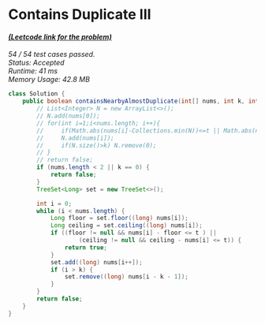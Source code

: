 # **Contains Duplicate III**

#### [_(Leetcode link for the problem)_](https://leetcode.com/problems/contains-duplicate-iii/)

_54 / 54 test cases passed.  
Status: Accepted  
Runtime: 41 ms  
Memory Usage: 42.8 MB_

```java
class Solution {
    public boolean containsNearbyAlmostDuplicate(int[] nums, int k, int t) {
        // List<Integer> N = new ArrayList<>();
        // N.add(nums[0]);
        // for(int i=1;i<nums.length; i++){
        //     if(Math.abs(nums[i]-Collections.min(N))<=t || Math.abs(nums[i]-Collections.max(N))<=t) return true;
        //     N.add(nums[i]);
        //     if(N.size()>k) N.remove(0);
        // }
        // return false;
        if (nums.length < 2 || k == 0) {
            return false;
        }
        TreeSet<Long> set = new TreeSet<>();

        int i = 0;
        while (i < nums.length) {
            Long floor = set.floor((long) nums[i]);
            Long ceiling = set.ceiling((long) nums[i]);
            if ((floor != null && nums[i] - floor <= t ) ||
                    (ceiling != null && ceiling - nums[i] <= t)) {
                return true;
            }
            set.add((long) nums[i++]);
            if (i > k) {
                set.remove((long) nums[i - k - 1]);
            }
        }
        return false;
    }
}
```
